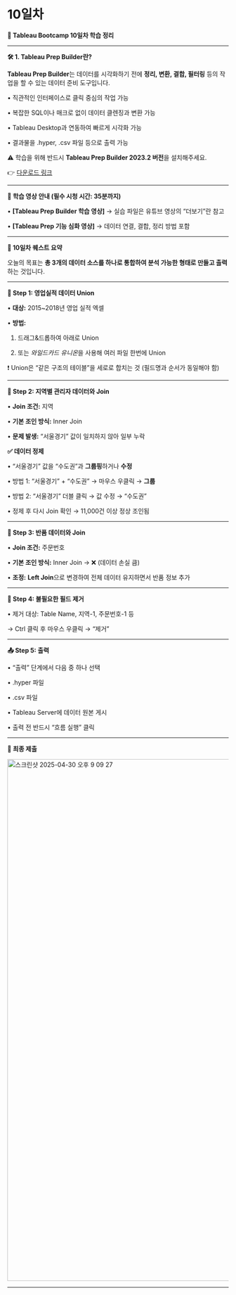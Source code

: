 # 10일차

**📘 Tableau Bootcamp 10일차 학습 정리**

---

**🛠 1. Tableau Prep Builder란?**

**Tableau Prep Builder**는 데이터를 시각화하기 전에 **정리, 변환, 결합, 필터링** 등의 작업을 할 수 있는 데이터 준비 도구입니다.

•	직관적인 인터페이스로 클릭 중심의 작업 가능

•	복잡한 SQL이나 매크로 없이 데이터 클렌징과 변환 가능

•	Tableau Desktop과 연동하여 빠르게 시각화 가능

•	결과물을 .hyper, .csv 파일 등으로 출력 가능

⚠ 학습을 위해 반드시 **Tableau Prep Builder 2023.2 버전**을 설치해주세요.

👉 [다운로드 링크](https://www.tableau.com/ko-kr/support/releases/prep/2023.2#esdalt)

---

**🎥 학습 영상 안내 (필수 시청 시간: 35분까지)**

•	**[Tableau Prep Builder 학습 영상]** → 실습 파일은 유튜브 영상의 “더보기”란 참고

•	**[Tableau Prep 기능 심화 영상]** → 데이터 연결, 결합, 정리 방법 포함

---

**🎯 10일차 퀘스트 요약**

오늘의 목표는 **총 3개의 데이터 소스를 하나로 통합하여 분석 가능한 형태로 만들고 출력**하는 것입니다.

---

**🔹 Step 1: 영업실적 데이터 Union**

•	**대상:** 2015~2018년 영업 실적 엑셀

•	**방법:**

1.	드래그&드롭하여 아래로 Union

2.	또는 *와일드카드 유니온*을 사용해 여러 파일 한번에 Union

❗ Union은 “같은 구조의 테이블”을 세로로 합치는 것 (필드명과 순서가 동일해야 함)

---

**🔹 Step 2: 지역별 관리자 데이터와 Join**

•	**Join 조건:** 지역

•	**기본 조인 방식:** Inner Join

•	**문제 발생:** “서울경기” 값이 일치하지 않아 일부 누락

**✅ 데이터 정제**

•	“서울경기” 값을 “수도권”과 **그룹핑**하거나 **수정**

•	방법 1: “서울경기” + “수도권” → 마우스 우클릭 → **그룹**

•	방법 2: “서울경기” 더블 클릭 → 값 수정 → “수도권”

•	정제 후 다시 Join 확인 → 11,000건 이상 정상 조인됨

---

**🔹 Step 3: 반품 데이터와 Join**

•	**Join 조건:** 주문번호

•	**기본 조인 방식:** Inner Join → ❌ (데이터 손실 큼)

•	**조정:** **Left Join**으로 변경하여 전체 데이터 유지하면서 반품 정보 추가

---

**🧹 Step 4: 불필요한 필드 제거**

•	제거 대상: Table Name, 지역-1, 주문번호-1 등

→ Ctrl 클릭 후 마우스 우클릭 → “제거”

---

**📤 Step 5: 출력**

•	“출력” 단계에서 다음 중 하나 선택

•	.hyper 파일

•	.csv 파일

•	Tableau Server에 데이터 원본 게시

•	출력 전 반드시 “흐름 실행” 클릭

---

**📸 최종 제출**

<img width="1187" alt="스크린샷 2025-04-30 오후 9 09 27" src="https://github.com/user-attachments/assets/52f46e95-e0c3-48d8-b78f-413e654eb7c3" />

---
